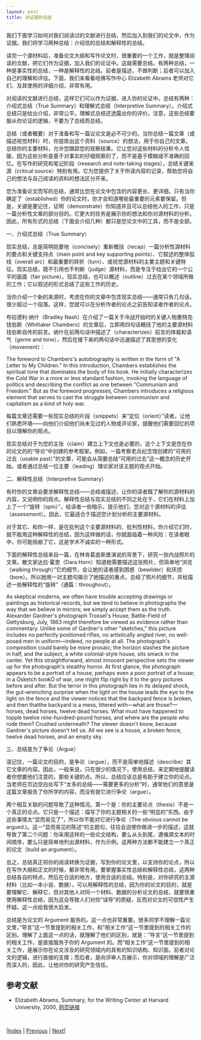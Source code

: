 ```yaml
---
layout: post
title: 对证据的总结
---
```


我们下面学习如何对我们阅读过的文献进行总结，然后加入到我们的论文中，作为证据。我们将学习两种总结：介绍信的总结和解释性的总结。

读完一个源材料后，准备论文大纲和写作论文时，很重要的一个工作，就是整理阅读的文献，把它们作为证据，加入我们的论证中。这就需要总结。有两种总结，一种是事实性的总结，一种是解释性的总结。前者是描述，不做判断；后者可以加入自己的理解和评估。下面，我们来看看哈佛写作中心 Elizabeth Abrams 老师对它们、及其使用的详细介绍，非常有用。

对阅读的文献进行总结，这样它们可以作为证据，进入你的论证中。总结有两种：介绍式总结（True Summary）和理解式总结（Interpretive Summary）。介绍式总结只是给出介绍，非常公平。理解式总结还透露出你的评价。注意，这些总结要服从你论证的逻辑，不要为了总结而总结。

总结（或者概要）对于准备和写一篇议论文是必不可少的。当你总结一篇文章（或描述视觉材料）时，你提炼出这个资料（source）的想法，用于你自己的文章。总结你的主要材料，允许您跟踪您的观察结果。它让您对这些材料的分析令人信服，因为这些分析是基于对事实的仔细观察的了，而不是基于模糊或不准确的回忆。在写作的研究和笔记阶段（research and note-taking stages），总结关键来源（critical source）特别有用。它为您提供了关于所读内容的记录，帮助您将自己的想法与自己阅读的资料的想法区分开来。

您为准备论文而写的总结，通常比您在论文中包含的内容更长、更详细。只有当你确定了（established）你的论文时，你才会知道哪些最重要的元素要保留。但是，关键是要记住，证明（demonstrate）你知道并且可以总结他人的工作，只是一篇分析性文章的部分目的。它更大的任务是展示你的想法和你对源材料的分析。因此，所有形式的总结（下面会介绍几种）都只是您论文中的工具，而不是全部。

一、介绍式总结（True Summary）

现实总结，总是简明扼要地（concisely）重新概括（recap）一篇分析性源材料的要点和关键支持点（main point and key supporting points）、它叙述的整体弧线（overall arc）和最重要的转折（turn）、或视觉源材料的主要主题和关键特征。现实总结，既不引用也不判断（judge）源材料，而是专注于给出它的一个公平的画面（fair picture）。现实总结，也可以概述（outline）过去在某个领域所做的工作；它以叙述的形式总结了这些工作的历史。

当你介绍一个新的来源时，考虑在你的文章中包含现实总结——通常只有几句话，很少超过一个段落。这样，您就可以在分析作者的论点之前告知读者作者的论点。

布拉德利·纳什（Bradley Nash）在介绍了一篇关于冷战开始时的关键人物惠特克·钱伯斯（Whittaker Chambers）的文章后，立即用四句话概括了他的主要源材料 钱伯斯自传的前言。纳什在前两句话中描述了（characterizes）前言的体裁和语气（genre and tone），然后在接下来的两句话中迅速描述了其思想的变化（movement）：

The foreword to Chambers's autobiography is written in the form of "A Letter to My Children." In this introduction, Chambers establishes the spiritual tone that dominates the body of his book. He initially characterizes the Cold War in a more or less standard fashion, invoking the language of politics and describing the conflict as one between "Communism and Freedom." But as the foreword progresses, Chambers introduces a religious element that serves to cast the struggle between communism and capitalism as a kind of holy war.

每篇文章还需要一些现实总结的片段（snippets）来“定位（orient）”读者，让他们熟悉环境——向他们介绍他们尚未见过的人物或评论家，提醒他们需要回忆的项目以理解你的观点。

现实总结对于为您的主张（claim）建立上下文也是必要的，这个上下文是您在你的论文的的“导论”中创建的参考框架。例如，一篇考察老兵纪念馆创建的“可用的过去（usable past）”的文章，可能会从简要总结“可用的过去”这一概念的历史开始，或者通过总结一位主要（leading）理论家对该主题的观点开始。

二、解释性总结（Interpretive Summary）

有时你的文章会要求解释性总结——总结或描述，让你的读者既了解你的源材料的内容，又说明你的观点。解释性总结与现实总结的不同之处在于，它们在材料上加上了一个“旋转（spin）”，给读者一些暗示，提示他们，您对这个源材料的评估（assessment）。因此，它最适合于描述您计划分析的主要源材料。

对于其它、和你一样、是在批判这个主要源材料的、批判性材料，你介绍它们时，就不能用这种解释性的总结，因为这样做的话，你就面临着一种风险：在读者眼中，你可能扭曲了它，这是学术不诚实的一种形式。

下面的解释性总结来自一篇，在林肯葛底斯堡演说的背景下，研究一张内战照片的文章。散文家达拉·霍恩（Dara Horn）知道她需要描述这张照片，但简单地“浏览（walking through）”它的细节，会让她的读者感到困惑（bewilder）和厌烦（bore）。所以她用一对主题句揭示了她描述的重点，总结了照片的细节，并给描述一些解释性的“旋转”（通篇：throughout）。

As skeptical moderns, we often have trouble accepting drawings or paintings as historical records, but we tend to believe in photographs the way that we believe in mirrors; we simply accept them as the truth. Alexander Gardner's photograph Trossel's House, Battle-Field of Gettysburg, July, 1863  might therefore be viewed as evidence rather than commentary. Unlike some of Gardner's other "sketches," this picture includes no perfectly positioned rifles, no artistically angled river, no well-posed men in uniform—indeed, no people at all. The photograph's composition could barely be more prosaic; the horizon slashes the picture in half, and the subject, a white colonial-style house, sits smack in the center. Yet this straightforward, almost innocent perspective sets the viewer up for the photograph's stealthy horror. At first glance, the photograph appears to be a portrait of a house, perhaps even a poor portrait of a house; in a Òsketch bookÓ of war, one might flip right by it to the gory pictures before and after. But the terror in this photograph lies in its delayed shock, the gut-wrenching surprise when the light on the house leads the eye to the light on the fence and the viewer notices that the backyard fence is broken, and then thatthe backyard is a mess, littered with—what are those?—horses, dead horses, twelve dead horses. What must have happened to topple twelve nine-hundred-pound horses, and where are the people who rode them? Crushed underneath? The viewer doesn't know, because Gardner's picture doesn't tell us. All we see is a house, a broken fence, twelve dead horses, and an empty sky.

三、总结是为了争论（Argue）

请记住，一篇论文的目的，是争论（argue），而不是简单地描述（describe）其它文章的内容。因此，一般来说，只在很少的情况下，使用总结，来定期地提醒读者你想要他们注意的，那些关键的点。所以，总结应该总是有助于建立你的论点。当老师在页边空白处写下“太多的总结——需要更多的分析”时，通常他们的意思是这篇文章报告了你所学的内容，而没有就它进行争论（argue）。

两个相互关联的问题导致了这种情况。第一个是：你的主要论点（thesis）不是一个真正的论点。它只是一个描述：描写了你的主题相关的一些“明显的”东西。由于这些事情太“显而易见了”，所以你不能对它进行争论（The obvious cannot be argued.)。这一“显而易见的陈述“的主题句，往往会迫使你做进一步的描述，这就导致了第二个问题：你采用这样的一些论文结构，要么从头到尾，遵循源文本的时间顺序，要么只是简单地列出源材料，作为示例。这两种方法都不能建立一个真正的论文（build an argument）。

总之，总结真正将你的阅读转换为证据，写到你的论文里，以支持你的论点，所以在写作大纲和正文的时候，都非常有用。要掌握事实性总结和解释性总结，这两种总结各自的特点，然后在合适的地方，使用合适的总结。特别是，对你研究的主源材料（比如一本小说、数据），可以用解释性的总结，因为你的论文的目的，就是要理解它、解释它，但对其他人对同一个材料、数据的分析论文的总结，就要慎重使用解释性总结，因为这会导致人们对你”误导“的质疑，反而对论文的可信性产生怀疑。这一点给我很大启发。

总结是为论文的 Argument 服务的。这一点也非常重要。很多同学不理解一篇论文里，”导言“这一节里提到的相关工作，和”相关工作“这一节里提到的相关工作的区别。理解了上面这一点的话，就理解了他们的区别，就是：”导言“这一节里提到的相关工作，是直接服务于你的 Argument 的。而”相关工作“这一节里提到的相关工作，是展示你在论文涉及的研究领域内的具有的知识结构、知识面。前者对论文的逻辑，进行直接的支撑；而后者，是向评审人员展示，你对领域的理解是广泛而深入的，因此，让他对你的研究产生信任。

## 参考文献

- Elizabeth Abrams, Summary, for the Writing Center at Harvard University, 2000, [网页链接](https://writingcenter.fas.harvard.edu/pages/summary)

<br/>

|[Index](../) | [Previous](4-3-method) | [Next](4-6-source)|
